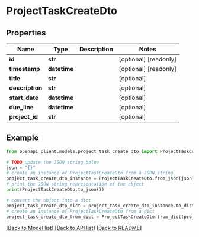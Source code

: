 # ProjectTaskCreateDto


## Properties

Name | Type | Description | Notes
------------ | ------------- | ------------- | -------------
**id** | **str** |  | [optional] [readonly] 
**timestamp** | **datetime** |  | [optional] [readonly] 
**title** | **str** |  | [optional] 
**description** | **str** |  | [optional] 
**start_date** | **datetime** |  | [optional] 
**due_line** | **datetime** |  | [optional] 
**project_id** | **str** |  | [optional] 

## Example

```python
from openapi_client.models.project_task_create_dto import ProjectTaskCreateDto

# TODO update the JSON string below
json = "{}"
# create an instance of ProjectTaskCreateDto from a JSON string
project_task_create_dto_instance = ProjectTaskCreateDto.from_json(json)
# print the JSON string representation of the object
print(ProjectTaskCreateDto.to_json())

# convert the object into a dict
project_task_create_dto_dict = project_task_create_dto_instance.to_dict()
# create an instance of ProjectTaskCreateDto from a dict
project_task_create_dto_from_dict = ProjectTaskCreateDto.from_dict(project_task_create_dto_dict)
```
[[Back to Model list]](../README.md#documentation-for-models) [[Back to API list]](../README.md#documentation-for-api-endpoints) [[Back to README]](../README.md)



